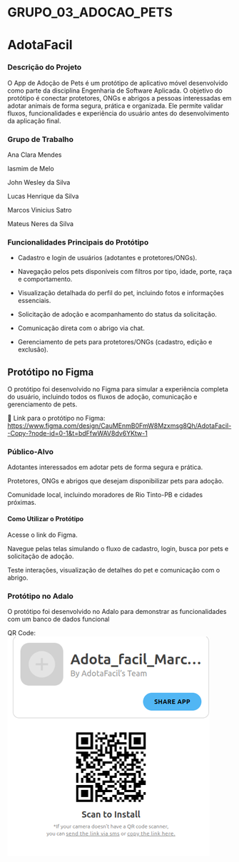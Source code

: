 # GRUPO_03_ADOCAO_PETS

# AdotaFacil
### Descrição do Projeto

O App de Adoção de Pets é um protótipo de aplicativo móvel desenvolvido como parte da disciplina Engenharia de Software Aplicada. O objetivo do protótipo é conectar protetores, ONGs e abrigos a pessoas interessadas em adotar animais de forma segura, prática e organizada. Ele permite validar fluxos, funcionalidades e experiência do usuário antes do desenvolvimento da aplicação final.

### Grupo de Trabalho

Ana Clara Mendes

Iasmim de Melo

John Wesley da Silva

Lucas Henrique da Silva

Marcos Vinicius Satro

Mateus Neres da Silva

###  Funcionalidades Principais do Protótipo

- Cadastro e login de usuários (adotantes e protetores/ONGs).

- Navegação pelos pets disponíveis com filtros por tipo, idade, porte, raça e comportamento.

- Visualização detalhada do perfil do pet, incluindo fotos e informações essenciais.

- Solicitação de adoção e acompanhamento do status da solicitação.

- Comunicação direta com o abrigo via chat.

- Gerenciamento de pets para protetores/ONGs (cadastro, edição e exclusão).

## Protótipo no Figma

O protótipo foi desenvolvido no Figma para simular a experiência completa do usuário, incluindo todos os fluxos de adoção, comunicação e gerenciamento de pets.

🔗 Link para o protótipo no Figma: https://www.figma.com/design/CauMEnmB0FmW8Mzxmsg8Qh/AdotaFacil--Copy-?node-id=0-1&t=bdFfwWAV8dv6YKtw-1

### Público-Alvo

Adotantes interessados em adotar pets de forma segura e prática.

Protetores, ONGs e abrigos que desejam disponibilizar pets para adoção.

Comunidade local, incluindo moradores de Rio Tinto-PB e cidades próximas.

#### Como Utilizar o Protótipo

Acesse o link do Figma.

Navegue pelas telas simulando o fluxo de cadastro, login, busca por pets e solicitação de adoção.

Teste interações, visualização de detalhes do pet e comunicação com o abrigo.


### Protótipo no Adalo

O protótipo foi desenvolvido no Adalo para demonstrar as funcionalidades com um banco de dados funcional

QR Code: ![QrCode](image.png)
